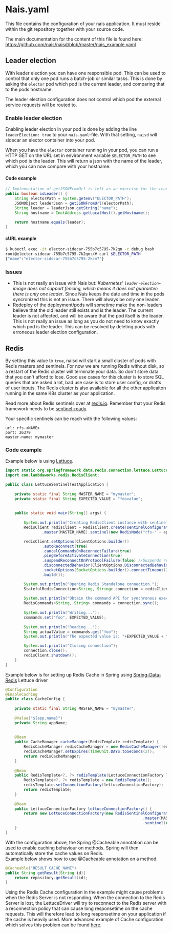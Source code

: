 # Nais.yaml

This file contains the configuration of your nais application. It must reside within the git repository together with your source code.

The main documentation for the content of this file is found here: https://github.com/nais/naisd/blob/master/nais_example.yaml


## Leader election

With leader election you can have one responsible pod. This can be used to control that only one pod runs a batch-job or similar tasks. This is done by asking the `elector` pod which pod is the current leader, and comparing that to the pods hostname.

The leader election configuration does not control which pod the external service requests will be routed to.


### Enable leader election

Enabling leader election in your pod is done by adding the line `leaderElection: true` to your `nais.yaml`-file. With that setting, `naisd` will sidecar an elector container into your pod.

When you have the `elector` container running in your pod, you can run a HTTP GET on the URL set in environment variable `$ELECTOR_PATH` to see which pod is the leader. This will return a json with the name of the leader, which you can now compare with your hostname.


#### Code example

```java
// Implementation of getJSONFromUrl is left as an exercise for the reader
public boolean isLeader() {
    String electorPath = System.getenv("ELECTOR_PATH");
    JSONObject leaderJson = getJSONFromUrl(electorPath);
    String leader = leaderJson.getString("name");
    String hostname = InetAddress.getLocalHost().getHostname();

    return hostname.equals(leader);
}
```


#### cURL example

```bash
$ kubectl exec -it elector-sidecar-755b7c5795-7k2qn -c debug bash
root@elector-sidecar-755b7c5795-7k2qn:/# curl $ELECTOR_PATH
{"name":"elector-sidecar-755b7c5795-2kcm7"}
```


### Issues
* This is not really an issue with Nais but: *Kubernetes' `leader-election`-image does not support fencing, which means it does not guarantee there is only one leader*. Since Nais keeps the date and time in the pods syncronized this is not an issue. There will always be only one leader.
* Redeploy of the deployment/pods will sometime make the non-leaders believe that the old leader still exists and is the leader. The current leader is not affected, and will be aware that the pod itself is the leader. This is not really an issue as long as you do not need to know exactly which pod is the leader. This can be resolved by deleting pods with erroneous leader election configuration.


## Redis

By setting this value to `true`, naisd will start a small cluster of pods with Redis masters and sentinels. For now we are running Redis without disk, so a restart of the Redis cluster will terminate your data. So don't store data that you can't afford to lose. Good use cases for this cluster is to store SQL queries that are asked a lot, bad use case is to store user config, or drafts of user inputs. The Redis cluster is also available for all the other applicaiton running in the same K8s cluster as your application.

Read more about Redis sentinels over at [redis.io](https://redis.io/topics/sentinel). Remember that your Redis framework needs to be [sentinel-ready](https://redis.io/topics/sentinel-clients).

Your specific sentinels can be reach with the following values:
```
url: rfs-<NAME>
port: 26379
master-name: mymaster
```


### Code example

Example below is using [Lettuce](https://github.com/lettuce-io/lettuce-core).

```java
import static org.springframework.data.redis.connection.lettuce.LettuceConverters.sentinelConfigurationToRedisURI;
import com.lambdaworks.redis.RedisClient;

public class LettuceSentinelTestApplication {
	
    private static final String MASTER_NAME = "mymaster";
    private static final String EXPECTED_VALUE = "foovalue";
    
    
    public static void main(String[] args) {
        
    	System.out.println("Creating RedisClient instance with sentinel connection");
        RedisClient redisClient = RedisClient.create(sentinelConfigurationToRedisURI(new RedisSentinelConfiguration()
                .master(MASTER_NAME).sentinel(new RedisNode("rfs-" + appName, 26379))));

        redisClient.setOptions(ClientOptions.builder()
                .autoReconnect(true)
                .cancelCommandsOnReconnectFailure(true)
                .pingBeforeActivateConnection(true)
                .suspendReconnectOnProtocolFailure(false) //Suspends reconnect if ping fails. Prevents executing reconnection policy if server is not available.
                .disconnectedBehavior(ClientOptions.DisconnectedBehavior.REJECT_COMMANDS) //Reject commands when disconnected. Prevents queuing up commands which will be later executed after reconnection.
                .socketOptions(SocketOptions.builder().connectTimeout(200, TimeUnit.MILLISECONDS).build()) //Default value is 10 seconds which can be too long time in some cases.
                .build());

        System.out.println("Opening Redis Standalone connection.");
        StatefulRedisConnection<String, String> connection = redisClient.connect();
        
        System.out.println("Obtain the command API for synchronous execution");
        RedisCommands<String, String> commands = connection.sync();
        
        System.out.println("Writing...");
        commands.set("foo", EXPECTED_VALUE);
        
        System.out.println("Reading...");
        String actualValue = commands.get("foo");
        System.out.println("The expected value is: "+EXPECTED_VALUE + ". Actual value is: "+actualValue);

        System.out.println("Closing connection");
        connection.close();
        redisClient.shutdown();
    }
}
```

Example below is for setting up Redis Cache in Spring using [Spring-Data-Redis](https://projects.spring.io/spring-data-redis/) Lettuce driver

```java
@Configuration
@EnableCaching
public class CacheConfig {
	
    private static final String MASTER_NAME = "mymaster";
    
    @Value("${app.name}")
    private String appName;
    
    
    @Bean
    public CacheManager cacheManager(RedisTemplate redisTemplate) {
        RedisCacheManager redisCacheManager = new RedisCacheManager(redisTemplate);
        redisCacheManager.setExpires(TimeUnit.DAYS.toSeconds(2));
        return redisCacheManager;
    }
    
    @Bean
    public RedisTemplate<?, ?> redisTemplate(LettuceConnectionFactory lettuceConnectionFactory) {
        RedisTemplate<?, ?> redisTemplate = new RedisTemplate();
        redisTemplate.setConnectionFactory(lettuceConnectionFactory);
        return redisTemplate;
    }
    
    @Bean
    public LettuceConnectionFactory lettuceConnectionFactory() {
        return new LettuceConnectionFactory(new RedisSentinelConfiguration()
                                                            .master(MASTER_NAME)
                                                            .sentinel(new RedisNode("rfs-" + appName, 26379)));
    }
}
```

With the configuration above, the Spring @Cacheable annotation can be used to enable caching behaviour on methods. Spring will then automatically store the cache values on Redis.<br/>
Example below shows how to use @Cacheable annotation on a method.
```java
@Cacheable("RESULT_CACHE_NAME")
public String getResult(String id){
    return repository.getResult(id);
}
```

Using the Redis Cache configuration in the example might cause problems when the Redis Server is not responding. When the connection to the Redis Server is lost, the LettuceDriver will try to reconnect to the Redis server with a reconnection policy that can cause long responsetime on the cache requests. This will therefore lead to long responsetime on your application if the cache is heavily used. More advanced example of Cache configuration which solves this problem can be found 
[here](http://stash.devillo.no/projects/BOAF/repos/regoppslag/browse/app/src/main/java/no/nav/regoppslag/config/cache/CacheConfig.java).


